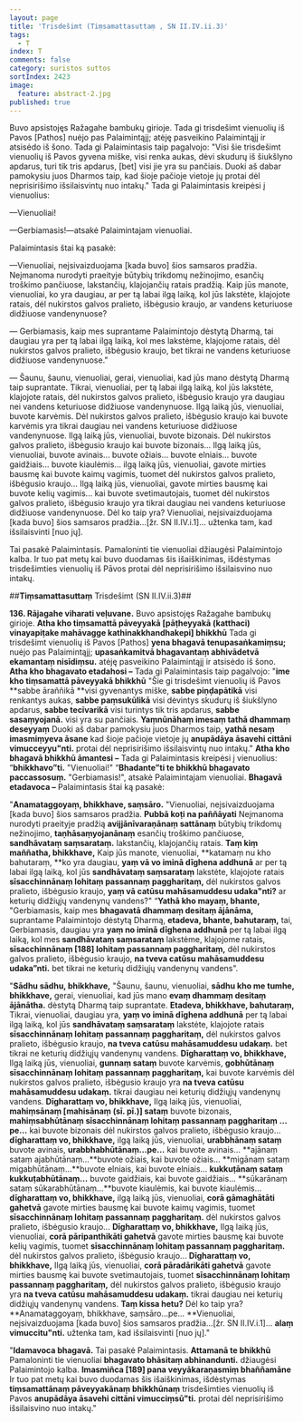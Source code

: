 ```yaml
---
layout: page
title: 'Trisdešimt (Tiṃsamattasuttaṃ , SN II.IV.ii.3)'
tags:
  - T
index: T
comments: false
category: suristos suttos
sortIndex: 2423
image:
  feature: abstract-2.jpg
published: true
---
```


Buvo apsistojęs Ražagahe bambukų girioje. Tada gi trisdešimt vienuolių iš Pavos [Pathos] nuėjo pas Palaimintąjį; atėję pasveikino Palaimintąjį ir atsisėdo iš šono. Tada gi Palaimintasis taip pagalvojo: "Visi šie trisdešimt vienuolių iš Pavos gyvena miške, visi renka aukas, dėvi skudurų iš šiukšlyno apdarus, turi tik tris apdarus, [bet] visi jie yra su pančiais. Duoki aš dabar pamokysiu juos Dharmos taip, kad šioje pačioje vietoje jų protai dėl neprisirišimo išsilaisvintų nuo intakų." Tada gi Palaimintasis kreipėsi į vienuolius:

—Vienuoliai!

—Gerbiamasis!—atsakė Palaimintajam vienuoliai.

Palaimintasis štai ką pasakė:


—Vienuoliai, neįsivaizduojama [kada buvo] šios samsaros pradžia. Neįmanoma nurodyti praeityje būtybių trikdomų nežinojimo, esančių troškimo pančiuose, lakstančių, klajojančių ratais pradžią. Kaip jūs manote, vienuoliai, ko yra daugiau, ar per tą labai ilgą laiką, kol jūs lakstėte, klajojote ratais, dėl nukirstos galvos pralieto, išbėgusio kraujo, ar vandens keturiuose didžiuose vandenynuose?

— Gerbiamasis, kaip mes suprantame Palaimintojo dėstytą Dharmą, tai daugiau yra per tą labai ilgą laiką, kol mes lakstėme, klajojome ratais, dėl nukirstos galvos pralieto, išbėgusio kraujo, bet tikrai ne vandens keturiuose didžiuose vandenynuose."

— Šaunu, šaunu, vienuoliai, gerai, vienuoliai, kad jūs mano dėstytą Dharmą taip suprantate. Tikrai, vienuoliai, per tą labai ilgą laiką, kol jūs lakstėte, klajojote ratais, dėl nukirstos galvos pralieto, išbėgusio kraujo yra daugiau nei vandens keturiuose didžiuose vandenynuose. Ilgą laiką jūs, vienuoliai, buvote karvėmis. Dėl nukirstos galvos pralieto, išbėgusio kraujo kai buvote karvėmis yra tikrai daugiau nei vandens keturiuose didžiuose vandenynuose. Ilgą laiką jūs, vienuoliai, buvote bizonais. Dėl nukirstos galvos pralieto, išbėgusio kraujo kai buvote bizonais... Ilgą laiką jūs, vienuoliai, buvote avinais... buvote ožiais... buvote elniais... buvote gaidžiais... buvote kiaulėmis... ilgą laiką jūs, vienuoliai, gavote mirties bausmę kai buvote kaimų vagimis, tuomet dėl nukirstos galvos pralieto, išbėgusio kraujo... Ilgą laiką jūs, vienuoliai, gavote mirties bausmę kai buvote kelių vagimis... kai buvote svetimautojais, tuomet dėl nukirstos galvos pralieto, išbėgusio kraujo yra tikrai daugiau nei vandens keturiuose didžiuose vandenynuose. Dėl ko taip yra? Vienuoliai, neįsivaizduojama [kada buvo] šios samsaros pradžia...[žr. SN II.IV.i.1]... užtenka tam, kad išsilaisvinti [nuo jų].

Tai pasakė Palaimintasis. Pamaloninti tie vienuoliai džiaugėsi Palaimintojo kalba. Ir tuo pat metų kai buvo duodamas šis išaiškinimas, išdėstymas trisdešimties vienuolių iš Pāvos protai dėl neprisirišimo išsilaisvino nuo intakų.

##**Tiṃsamattasuttaṃ** Trisdešimt (SN II.IV.ii.3)##

**136. Rājagahe viharati veḷuvane.** Buvo apsistojęs Ražagahe bambukų girioje. **Atha kho tiṃsamattā pāveyyakā [pāṭheyyakā (katthaci) vinayapiṭake mahāvagge kathinakkhandhakepi] bhikkhū** Tada gi trisdešimt vienuolių iš Pavos [Pathos] **yena bhagavā tenupasaṅkamiṃsu;** nuėjo pas Palaimintąjį; **upasaṅkamitvā bhagavantaṃ abhivādetvā ekamantaṃ nisīdiṃsu.** atėję pasveikino Palaimintąjį ir atsisėdo iš šono. **Atha kho bhagavato etadahosi –** Tada gi Palaimintasis taip pagalvojo: "**ime kho tiṃsamattā pāveyyakā bhikkhū** "Šie gi trisdešimt vienuolių iš Pavos **sabbe āraññikā **visi gyvenantys miške, **sabbe piṇḍapātikā** visi renkantys aukas, **sabbe paṃsukūlikā** visi dėvintys skudurų iš šiukšlyno apdarus, **sabbe tecīvarikā** visi turintys tik tris apdarus, **sabbe sasaṃyojanā.** visi yra su pančiais. **Yaṃnūnāhaṃ imesaṃ tathā dhammaṃ deseyyaṃ** Duoki aš dabar pamokysiu juos Dharmos taip, **yathā nesaṃ imasmiṃyeva āsane** kad šioje pačioje vietoje jų **anupādāya āsavehi cittāni vimucceyyu"nti.** protai dėl neprisirišimo išsilaisvintų nuo intakų." **Atha kho bhagavā bhikkhū āmantesi –** Tada gi Palaimintasis kreipėsi į vienuolius: “**bhikkhavo”ti.** "Vienuoliai!" “**Bhadante”ti te bhikkhū bhagavato paccassosuṃ.** "Gerbiamasis!", atsakė Palaimintajam vienuoliai. **Bhagavā etadavoca –** Palaimintasis štai ką pasakė:

"**Anamataggoyaṃ, bhikkhave, saṃsāro.** "Vienuoliai, neįsivaizduojama [kada buvo] šios samsaros pradžia. **Pubbā koṭi na paññāyati** Neįmanoma nurodyti praeityje pradžią **avijjānīvaraṇānaṃ sattānaṃ** būtybių trikdomų nežinojimo, **taṇhāsaṃyojanānaṃ** esančių troškimo pančiuose, **sandhāvataṃ saṃsarataṃ.** lakstančių, klajojančių ratais. **Taṃ kiṃ maññatha, bhikkhave,** Kaip jūs manote, vienuoliai, **katamaṃ nu kho bahutaraṃ, **ko yra daugiau, **yaṃ vā vo iminā dīghena addhunā** ar per tą labai ilgą laiką, kol jūs **sandhāvataṃ saṃsarataṃ** lakstėte, klajojote ratais **sīsacchinnānaṃ lohitaṃ passannaṃ paggharitaṃ,** dėl nukirstos galvos pralieto, išbėgusio kraujo, **yaṃ vā catūsu mahāsamuddesu udaka"nti?** ar keturių didžiųjų vandenynų vandens?" “**Yathā kho mayaṃ, bhante,** "Gerbiamasis, kaip mes **bhagavatā dhammaṃ desitaṃ ājānāma,** suprantame Palaimintojo dėstytą Dharmą, **etadeva, bhante, bahutaraṃ,** tai, Gerbiamasis, daugiau yra **yaṃ no iminā dīghena addhunā** per tą labai ilgą laiką, kol mes **sandhāvataṃ saṃsarataṃ** lakstėme, klajojome ratais, **sīsacchinnānaṃ [188] lohitaṃ passannaṃ paggharitaṃ,** dėl nukirstos galvos pralieto, išbėgusio kraujo, **na tveva catūsu mahāsamuddesu udaka”nti.** bet tikrai ne keturių didžiųjų vandenynų vandens".

"**Sādhu sādhu, bhikkhave,** "Šaunu, šaunu, vienuoliai, **sādhu kho me tumhe, bhikkhave,** gerai, vienuoliai, kad jūs mano **evaṃ dhammaṃ desitaṃ ājānātha.** dėstytą Dharmą taip suprantate. **Etadeva, bhikkhave, bahutaraṃ,** Tikrai, vienuoliai, daugiau yra, **yaṃ vo iminā dīghena addhunā** per tą labai ilgą laiką, kol jūs **sandhāvataṃ saṃsarataṃ** lakstėte, klajojote ratais **sīsacchinnānaṃ lohitaṃ passannaṃ paggharitaṃ,** dėl nukirstos galvos pralieto, išbėgusio kraujo, **na tveva catūsu mahāsamuddesu udakaṃ.** bet tikrai ne keturių didžiųjų vandenynų vandens. **Dīgharattaṃ vo, bhikkhave,** Ilgą laiką jūs, vienuoliai, **gunnaṃ sataṃ** buvote karvėmis, **gobhūtānaṃ sīsacchinnānaṃ lohitaṃ passannaṃ paggharitaṃ,** kai buvote karvėmis dėl nukirstos galvos pralieto, išbėgusio kraujo yra **na tveva catūsu mahāsamuddesu udakaṃ.** tikrai daugiau nei keturių didžiųjų vandenynų vandens. **Dīgharattaṃ vo, bhikkhave,** Ilgą laiką jūs, vienuoliai, **mahiṃsānaṃ [mahisānaṃ (sī. pī.)] sataṃ** buvote bizonais, **mahiṃsabhūtānaṃ sīsacchinnānaṃ lohitaṃ passannaṃ paggharitaṃ …pe…** kai buvote bizonais dėl nukirstos galvos pralieto, išbėgusio kraujo... **dīgharattaṃ vo, bhikkhave,** ilgą laiką jūs, vienuoliai, **urabbhānaṃ sataṃ** buvote avinais, **urabbhabhūtānaṃ…pe…** kai buvote avinais... **ajānaṃ sataṃ ajabhūtānaṃ…**buvote ožiais, kai buvote ožiais... **migānaṃ sataṃ migabhūtānaṃ…**buvote elniais, kai buvote elniais... **kukkuṭānaṃ sataṃ kukkuṭabhūtānaṃ…** buvote gaidžiais, kai buvote gaidžiais... **sūkarānaṃ sataṃ sūkarabhūtānaṃ…**buvote kiaulėmis, kai buvote kiaulėmis... **dīgharattaṃ vo, bhikkhave,** ilgą laiką jūs, vienuoliai, **corā gāmaghātāti gahetvā** gavote mirties bausmę kai buvote kaimų vagimis, tuomet **sīsacchinnānaṃ lohitaṃ passannaṃ paggharitaṃ.** dėl nukirstos galvos pralieto, išbėgusio kraujo... **Dīgharattaṃ vo, bhikkhave,** Ilgą laiką jūs, vienuoliai, **corā pāripanthikāti gahetvā** gavote mirties bausmę kai buvote kelių vagimis, tuomet **sīsacchinnānaṃ lohitaṃ passannaṃ paggharitaṃ.** dėl nukirstos galvos pralieto, išbėgusio kraujo... **Dīgharattaṃ vo, bhikkhave,** Ilgą laiką jūs, vienuoliai, **corā pāradārikāti gahetvā** gavote mirties bausmę kai buvote svetimautojais, tuomet **sīsacchinnānaṃ lohitaṃ passannaṃ paggharitaṃ,** dėl nukirstos galvos pralieto, išbėgusio kraujo yra **na tveva catūsu mahāsamuddesu udakaṃ.** tikrai daugiau nei keturių didžiųjų vandenynų vandens. **Taṃ kissa hetu?** Dėl ko taip yra? **Anamataggoyaṃ, bhikkhave, saṃsāro...pe... **Vienuoliai, neįsivaizduojama [kada buvo] šios samsaros pradžia...[žr. SN II.IV.i.1]... **alaṃ vimuccitu"nti.** užtenka tam, kad išsilaisvinti [nuo jų]."

"**Idamavoca bhagavā.** Tai pasakė Palaimintasis. **Attamanā te bhikkhū** Pamaloninti tie vienuoliai **bhagavato bhāsitaṃ abhinandunti.** džiaugėsi Palaimintojo kalba. **Imasmiñca [189] pana veyyākaraṇasmiṃ bhaññamāne** Ir tuo pat metų kai buvo duodamas šis išaiškinimas, išdėstymas **tiṃsamattānaṃ pāveyyakānaṃ bhikkhūnaṃ** trisdešimties vienuolių iš Pavos **anupādāya āsavehi cittāni vimucciṃsū"ti.** protai dėl neprisirišimo išsilaisvino nuo intakų."
